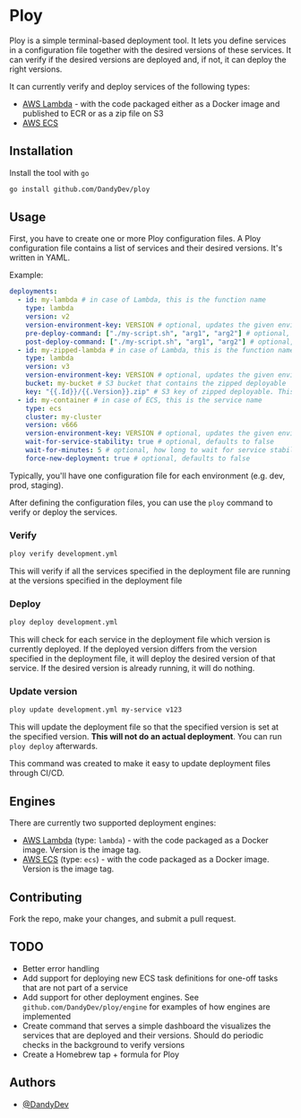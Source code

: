 # Ploy

Ploy is a simple terminal-based deployment tool. It lets you define services in a configuration
file together with the desired versions of these services. It can verify if the desired versions
are deployed and, if not, it can deploy the right versions.

It can currently verify and deploy services of the following types:

- [AWS Lambda](https://aws.amazon.com/lambda/) - with the code packaged either as a Docker image and published to 
  ECR or as a zip file on S3
- [AWS ECS](https://aws.amazon.com/ecs/)

## Installation

Install the tool with `go`

```bash
go install github.com/DandyDev/ploy
```

## Usage

First, you have to create one or more Ploy configuration files. A Ploy configuration file
contains a list of services and their desired versions. It's written in YAML.

Example:

```yaml
deployments:
  - id: my-lambda # in case of Lambda, this is the function name
    type: lambda
    version: v2
    version-environment-key: VERSION # optional, updates the given environment variable with the version when deploying
    pre-deploy-command: ["./my-script.sh", "arg1", "arg2"] # optional, runs the specified command before deployment. The to be deployed version is available as the $VERSION environment variable 
    post-deploy-command: ["./my-script.sh", "arg1", "arg2"] # optional, runs the specified command after successful deployment. The deployed version is available as the $VERSION environment variable 
  - id: my-zipped-lambda # in case of Lambda, this is the function name
    type: lambda
    version: v3
    version-environment-key: VERSION # optional, updates the given environment variable with the version when deploying
    bucket: my-bucket # S3 bucket that contains the zipped deployable
    key: "{{.Id}}/{{.Version}}.zip" # S3 key of zipped deployable. This is a template that is resolved at deployment time. Supported variables are the Id of the deployment and the Version
  - id: my-container # in case of ECS, this is the service name
    type: ecs
    cluster: my-cluster
    version: v666
    version-environment-key: VERSION # optional, updates the given environment variable in the container with the version when deploying
    wait-for-service-stability: true # optional, defaults to false
    wait-for-minutes: 5 # optional, how long to wait for service stability, defaults to 30
    force-new-deployment: true # optional, defaults to false
```

Typically, you'll have one configuration file for each environment (e.g. dev, prod, staging).

After defining the configuration files, you can use the `ploy` command to verify or deploy the
services.

### Verify

```bash
ploy verify development.yml
```

This will verify if all the services specified in the deployment file are running at the versions 
specified in the deployment file

### Deploy

```bash
ploy deploy development.yml
```

This will check for each service in the deployment file which version is currently deployed. If 
the deployed version differs from the version specified in the deployment file, it will deploy 
the desired version of that service. If the desired version is already running, it will do nothing.

### Update version

```bash
ploy update development.yml my-service v123
```

This will update the deployment file so that the specified version is set at the specified 
version. **This will not do an actual deployment**. You can run `ploy deploy` afterwards. 

This command was created to make it easy to update deployment files through CI/CD.

## Engines

There are currently two supported deployment engines:

- [AWS Lambda](https://aws.amazon.com/lambda/) (type: `lambda`) - with the code packaged as a Docker 
  image. Version is the image tag.
- [AWS ECS](https://aws.amazon.com/ecs/) (type: `ecs`) - with the code packaged as a Docker image. 
  Version is the image tag.

## Contributing

Fork the repo, make your changes, and submit a pull request.

## TODO

- Better error handling
- Add support for deploying new ECS task definitions for one-off tasks that are not part of a
  service
- Add support for other deployment engines. See `github.com/DandyDev/ploy/engine` for examples of
  how engines are implemented
- Create command that serves a simple dashboard the visualizes the services that are deployed
  and their versions. Should do periodic checks in the background to verify versions
- Create a Homebrew tap + formula for Ploy

## Authors

- [@DandyDev](https://www.github.com/DandyDev)
